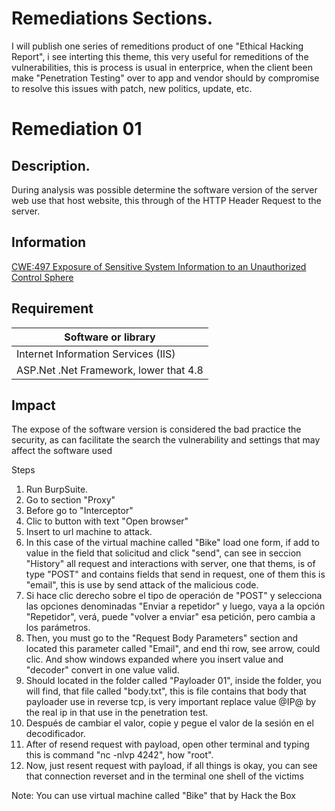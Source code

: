# Remediations Sections.

I will publish one series of remeditions product of one "Ethical Hacking Report", i see interting this theme, this very useful for remeditions of the vulnerabilities, this is process is usual in enterprice, when the client been make "Penetration Testing" over to app and vendor should by compromise to resolve this issues with patch, new politics, update, etc.

# Remediation 01

## Description. ###

During analysis was possible determine the software version of the server web use that host website, this through of the HTTP Header Request to the server.

## Information ###
    
[CWE:497 Exposure of Sensitive System Information to an Unauthorized Control Sphere](https://cwe.mitre.org/data/definitions/497.ht)
 
## Requirement ###

| Software or library |
| ------------- |
| Internet Information Services (IIS) |
| ASP.Net .Net Framework, lower that 4.8 | 

## Impact ##
 The expose of the software version is considered the bad practice the security, as can facilitate the search the vulnerability and settings that may affect the software used

Steps

1. Run BurpSuite.
2. Go to section "Proxy"
3. Before go to "Interceptor"
4. Clic to button with text "Open browser"
5. Insert to url machine to attack.
6. In this case of the virtual machine called "Bike" load one form, if add to value in the field that solicitud and click "send", can see in seccion "History" all request and interactions with server, one that thems, is  of type "POST" and contains fields that send in request, one of them this is "email", this is use by  send attack of the malicious code.
7. Si hace clic derecho sobre el tipo de operación de "POST" y selecciona las opciones denominadas "Enviar a repetidor" y luego, vaya a la opción "Repetidor", verá, puede "volver a enviar" esa petición, pero cambia a los parámetros.
8. Then, you must go to the "Request Body Parameters" section and located this parameter called "Email", and end thi row, see arrow, could clic. And show windows expanded where you insert value and "decoder" convert in one value valid.
9. Should located in the folder called "Payloader 01", inside the folder, you will find, that file called "body.txt", this is file contains that body that payloader use in reverse tcp, is very important replace value @IP@ by the real ip in that use in the penetration test.
10. Después de cambiar el valor, copie y pegue el valor de la sesión en el decodificador.
11. After of resend request with payload, open other terminal and typing this is command "nc -nlvp 4242", how "root".
11. Now, just resent request with payload, if all things is okay, you can see that connection reverset and in the terminal one shell of the victims

 Note: You can use virtual machine called "Bike" that by Hack the Box

 



